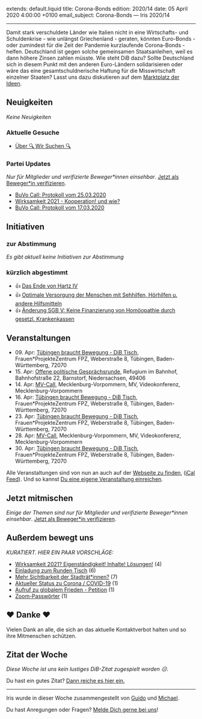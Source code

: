 
extends: default.liquid
title: Corona-Bonds
edition: 2020/14
date: 05 April 2020 4:00:00 +0100
email_subject: Corona-Bonds — Iris 2020/14

---
Damit stark verschuldete Länder wie Italien nicht in eine Wirtschafts- und Schuldenkrise - wie unlängst Griechenland - geraten, könnten Euro-Bonds - oder zumindest für die Zeit der Pandemie kurzlaufende Corona-Bonds - helfen. Deutschland ist gegen solche gemeinsamen Staatsanleihen, weil es dann höhere Zinsen zahlen müsste.
Wie steht DiB dazu? Sollte Deutschland sich in diesem Punkt mit den anderen Euro-Ländern solidarisieren oder wäre das eine gesamtschuldnerische Haftung für die Misswirtschaft einzelner Staaten? Lasst uns dazu diskutieren auf dem [Marktplatz der Ideen](https://marktplatz.dib.de).

## Neuigkeiten

_Keine Neuigkeiten_

### Aktuelle Gesuche

 - [Über 🔍 Wir Suchen 🔍](https://marktplatz.dib.de/t/ueber-wir-suchen/8837)

### Partei Updates

_Nur für Mitglieder und verifizierte Beweger\*innen einsehbar_. [Jetzt als Beweger\*in verifizieren](https://dib.de/bewegerin-werden/).

 - [BuVo Call: Protokoll vom 25.03.2020](https://marktplatz.dib.de/t/buvo-call-protokoll-vom-25-03-2020/34036)
 - [Wirksamkeit 2021 - Kooperation! und wie?](https://marktplatz.dib.de/t/wirksamkeit-2021-kooperation-und-wie/33984)
 - [BuVo Call: Protokoll vom 17.03.2020](https://marktplatz.dib.de/t/buvo-call-protokoll-vom-17-03-2020/33966)

## Initiativen

### zur Abstimmung
_Es gibt aktuell keine Initiativen zur Abstimmung_
### kürzlich abgestimmt

 - 👍 [Das Ende von Hartz IV](https://abstimmen.dib.de/initiative/296-das-ende-von-hartz-iv)
 - 👍 [Optimale Versorgung der Menschen mit Sehhilfen, Hörhilfen u. andere Hilfsmitteln](https://abstimmen.dib.de/initiative/298-optimale-versorgung-der-menschen-mit-sehhilfen-horhilfen-u-andere-hilfsmitteln)
 - 👍 [Änderung SGB V: Keine Finanzierung von Homöopathie durch gesetzl. Krankenkassen](https://abstimmen.dib.de/initiative/295-anderung-sgb-v-keine-finanzierung-von-homoopathie-durch-gesetzl-krankenkassen)


## Veranstaltungen

 - 09.&nbsp;Apr: [Tübingen braucht Bewegung - DiB Tisch](https://dib.de/veranstaltungen/tuebingen-braucht-bewegung-dib-tisch-2-2020-04-09/), Frauen\*ProjekteZentrum FPZ, Weberstraße 8, Tübingen, Baden-Württemberg, 72070
 - 15.&nbsp;Apr: [Offene politische Gesprächsrunde](https://dib.de/veranstaltungen/offene-politische-gespraechsrunde-2020-04-15/), Refugium im Bahnhof, Bahnhofstraße 22, Barnstorf, Niedersachsen, 49406
 - 14.&nbsp;Apr: [MV-Call](https://dib.de/veranstaltungen/mv-call/), Mecklenburg-Vorpommern, MV, Videokonferenz, Mecklenburg-Vorpommern
 - 16.&nbsp;Apr: [Tübingen braucht Bewegung - DiB Tisch](https://dib.de/veranstaltungen/tuebingen-braucht-bewegung-dib-tisch-2-2020-04-16/), Frauen\*ProjekteZentrum FPZ, Weberstraße 8, Tübingen, Baden-Württemberg, 72070
 - 23.&nbsp;Apr: [Tübingen braucht Bewegung - DiB Tisch](https://dib.de/veranstaltungen/tuebingen-braucht-bewegung-dib-tisch-2-2020-04-23/), Frauen\*ProjekteZentrum FPZ, Weberstraße 8, Tübingen, Baden-Württemberg, 72070
 - 28.&nbsp;Apr: [MV-Call](https://dib.de/veranstaltungen/mv-call/), Mecklenburg-Vorpommern, MV, Videokonferenz, Mecklenburg-Vorpommern
 - 30.&nbsp;Apr: [Tübingen braucht Bewegung - DiB Tisch](https://dib.de/veranstaltungen/tuebingen-braucht-bewegung-dib-tisch-2-2020-04-30/), Frauen\*ProjekteZentrum FPZ, Weberstraße 8, Tübingen, Baden-Württemberg, 72070


Alle Veranstaltungen sind von nun an auch auf der [Webseite zu finden](https://dib.de/veranstaltungen/), ([iCal Feed](https://dib.de/?ical=1)). Und so kannst [Du eine eigene Veranstaltung einreichen](https://marktplatz.dib.de/t/eine-veranstaltung-auf-der-webseite-einreichen/21379).

## Jetzt mitmischen

_Einige der Themen sind nur für Mitglieder und verifizierte Beweger\*innen einsehbar_. [Jetzt als Beweger\*in verifizieren](https://dib.de/bewegerin-werden/).


## Außerdem bewegt uns

_KURATIERT. HIER EIN PAAR VORSCHLÄGE:_
 - [Wirksamkeit 2021? Eigenständigkeit! Inhalte! Lösungen!](https://marktplatz.dib.de/t/wirksamkeit-2021-eigenstaendigkeit-inhalte-loesungen/34089) (4)
 - [Einladung zum Runden Tisch](https://marktplatz.dib.de/t/einladung-zum-runden-tisch/34066) (6)
 - [Mehr Sichtbarkeit der Stadträt*innen?](https://marktplatz.dib.de/t/mehr-sichtbarkeit-der-stadtraet-innen/34063) (7)
 - [Aktueller Status zu Corona / COVID-19](https://marktplatz.dib.de/t/aktueller-status-zu-corona-covid-19/34058) (1)
 - [Aufruf zu globalem Frieden - Petition](https://marktplatz.dib.de/t/aufruf-zu-globalem-frieden-petition/34083) (1)
 - [Zoom-Passwörter](https://marktplatz.dib.de/t/zoom-passwoerter/34087) (1)

## ❤️ Danke ❤️
Vielen Dank an alle, die sich an das aktuelle Kontaktverbot halten und so ihre Mitmenschen schützen.

## Zitat der Woche
_Diese Woche ist uns kein lustiges DiB-Zitat zugespielt worden ☹._

Du hast ein gutes Zitat? [Dann reiche es hier ein.](https://marktplatz.dib.de/t/lustige-dib-zitate/10175)


---

Iris wurde in dieser Woche zusammengestellt von [Guido](https://marktplatz.dib.de/u/Guido/) und [Michael](https://marktplatz.dib.de/u/MichaelVoss/).

Du hast Anregungen oder Fragen? [Melde Dich gerne bei uns](https://marktplatz.dib.de/t/neu-iris-die-woechtliche-zusammenfasssung-zum-sonntagsbrunch/10990)!


